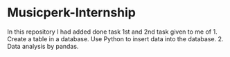 # Musicperk-Internship
In this repository I had added done task 1st and 2nd task given to me of 1.  Create a table in a database. Use Python to insert data into the database.
2. Data analysis by pandas.
